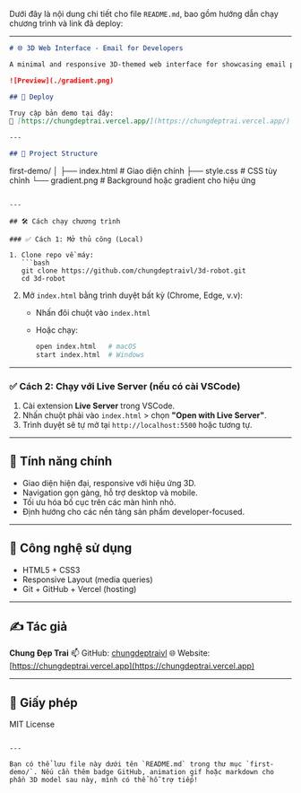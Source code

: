 Dưới đây là nội dung chi tiết cho file `README.md`, bao gồm hướng dẫn chạy chương trình và link đã deploy:

---

```markdown
# 🌐 3D Web Interface - Email for Developers

A minimal and responsive 3D-themed web interface for showcasing email platform features targeted at developers.

![Preview](./gradient.png)

## 🚀 Deploy

Truy cập bản demo tại đây:  
🔗 [https://chungdeptrai.vercel.app/](https://chungdeptrai.vercel.app/)

---

## 📁 Project Structure

```

first-demo/
│
├── index.html         # Giao diện chính
├── style.css          # CSS tùy chỉnh
└── gradient.png       # Background hoặc gradient cho hiệu ứng

````

---

## 🛠️ Cách chạy chương trình

### ✅ Cách 1: Mở thủ công (Local)

1. Clone repo về máy:
   ```bash
   git clone https://github.com/chungdeptraivl/3d-robot.git
   cd 3d-robot
````

2. Mở `index.html` bằng trình duyệt bất kỳ (Chrome, Edge, v.v):

   * Nhấn đôi chuột vào `index.html`
   * Hoặc chạy:

     ```bash
     open index.html   # macOS
     start index.html  # Windows
     ```

---

### ✅ Cách 2: Chạy với Live Server (nếu có cài VSCode)

1. Cài extension **Live Server** trong VSCode.
2. Nhấn chuột phải vào `index.html` > chọn **"Open with Live Server"**.
3. Trình duyệt sẽ tự mở tại `http://localhost:5500` hoặc tương tự.

---

## 🧠 Tính năng chính

* Giao diện hiện đại, responsive với hiệu ứng 3D.
* Navigation gọn gàng, hỗ trợ desktop và mobile.
* Tối ưu hóa bố cục trên các màn hình nhỏ.
* Định hướng cho các nền tảng sản phẩm developer-focused.

---

## 📌 Công nghệ sử dụng

* HTML5 + CSS3
* Responsive Layout (media queries)
* Git + GitHub + Vercel (hosting)

---

## ✍️ Tác giả

**Chung Đẹp Trai**
📫 GitHub: [chungdeptraivl](https://github.com/chungdeptraivl)
🌐 Website: [https://chungdeptrai.vercel.app](https://chungdeptrai.vercel.app)

---

## 📜 Giấy phép

MIT License

```

---

Bạn có thể lưu file này dưới tên `README.md` trong thư mục `first-demo/`. Nếu cần thêm badge GitHub, animation gif hoặc markdown cho phần 3D model sau này, mình có thể hỗ trợ tiếp!
```
